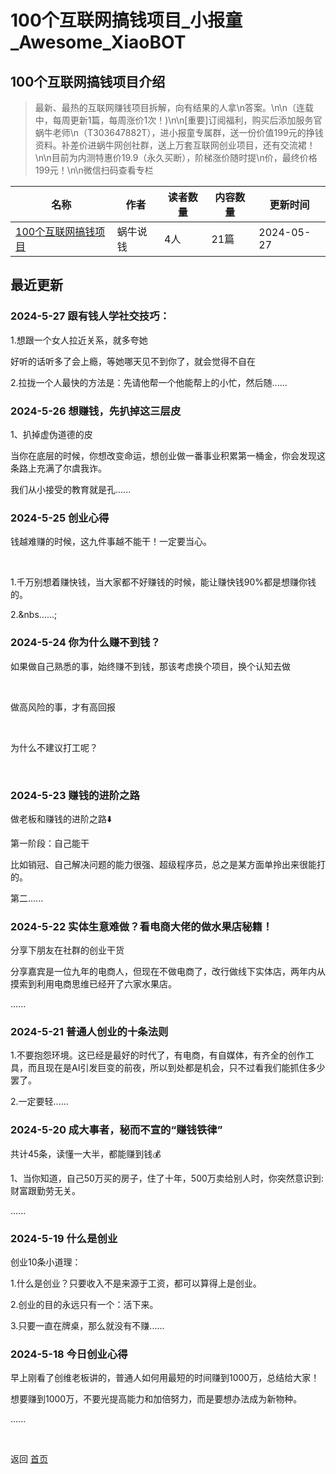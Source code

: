 # 100个互联网搞钱项目_小报童_Awesome_XiaoBOT

## 100个互联网搞钱项目介绍
> 最新、最热的互联网赚钱项目拆解，向有结果的人拿\n答案。\n\n（连载中，每周更新1篇，每周涨价1次！)\n\n[重要]订阅福利，购买后添加服务官蜗牛老师\n（T303647882T），进小报童专属群，送一份价值199元的挣钱资料。补差价进蜗牛网创社群，送上万套互联网创业项目，还有交流裙！\n\n目前为内测特惠价19.9（永久买断），阶梯涨价随时提\n价，最终价格199元！\n\n微信扫码查看专栏  
  


|名称|作者|读者数量|内容数量|更新时间|
|---|---|---|---|---|
|[100个互联网搞钱项目](https://xiaobot.net/p/T303647882T?refer=0b133df9-27dc-423b-8101-639049001c13)|蜗牛说钱|4人|21篇|2024-05-27|

## 最近更新
### 2024-5-27 跟有钱人学社交技巧：

1.想跟一个女人拉近关系，就多夸她

好听的话听多了会上瘾，等她哪天见不到你了，就会觉得不自在

2.拉拢一个人最快的方法是：先请他帮一个他能帮上的小忙，然后随......

### 2024-5-26 想赚钱，先扒掉这三层皮

1、扒掉虚伪道德的皮

当你在底层的时候，你想改变命运，想创业做一番事业积累第一桶金，你会发现这条路上充满了尔虞我诈。

我们从小接受的教育就是孔......

### 2024-5-25 创业心得

钱越难赚的时候，这九件事越不能干！一定要当心。

​

1.千万别想着赚快钱，当大家都不好赚钱的时候，能让赚快钱90%都是想赚你钱的。

2.&nbs......;

### 2024-5-24 你为什么赚不到钱？

如果做自己熟悉的事，始终赚不到钱，那该考虑换个项目，换个认知去做

​

​做高风险的事，才有高回报

​

​为什么不建议打工呢？

​

### 2024-5-23 赚钱的进阶之路

做老板和赚钱的进阶之路⬇️

第一阶段：自己能干

比如销冠、自己解决问题的能力很强、超级程序员，总之是某方面单拎出来很能打的。

第二......

### 2024-5-22 实体生意难做？看电商大佬的做水果店秘籍！

分享下朋友在社群的创业干货

分享嘉宾是一位九年的电商人，但现在不做电商了，改行做线下实体店，两年内从摸索到利用电商思维已经开了六家水果店。

......

### 2024-5-21 普通人创业的十条法则

1.不要抱怨环境。这已经是最好的时代了，有电商，有自媒体，有齐全的创作工具，而且现在是AI引发巨变的前夜，所以到处都是机会，只不过看我们能抓住多少罢了。

2.一定要轻......

### 2024-5-20 成大事者，秘而不宣的“赚钱铁律”

共计45条，读懂一大半，都能赚到钱💰

1、当你知道，自己50万买的房子，住了十年，500万卖给别人时，你突然意识到:财富跟勤劳无关。

......

### 2024-5-19 什么是创业

创业10条小道理：

1.什么是创业？只要收入不是来源于工资，都可以算得上是创业。

2.创业的目的永远只有一个：活下来。

3.只要一直在牌桌，那么就没有不赚......

### 2024-5-18 今日创业心得

早上刚看了创维老板讲的，普通人如何用最短的时间赚到1000万，总结给大家！

想要赚到1000万，不要光提高能力和加倍努力，而是要想办法成为新物种。

......


<a href="https://github.com/Reno9527/awesome-xiaobot" style="color: white; text-decoration: none;">awesome-xiaobot</a>

返回 [首页](../README.md)
